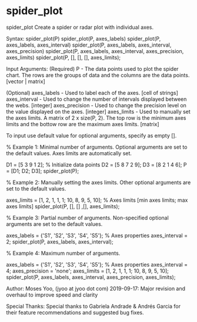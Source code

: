 # spider_plot
spider_plot Create a spider or radar plot with individual axes.

Syntax:
  spider_plot(P)
  spider_plot(P, axes_labels)
  spider_plot(P, axes_labels, axes_interval)
  spider_plot(P, axes_labels, axes_interval, axes_precision)
  spider_plot(P, axes_labels, axes_interval, axes_precision, axes_limits)
  spider_plot(P, [], [], [], axes_limits);

Input Arguments:
  (Required)
  P              - The data points used to plot the spider chart. The
                   rows are the groups of data and the columns are the
                   data points. [vector | matrix]

  (Optional)
  axes_labels    - Used to label each of the axes. [cell of strings]
  axes_interval  - Used to change the number of intervals displayed
                   between the webs. [integer]
  axes_precision - Used to change the precision level on the value
                   displayed on the axes. [integer]
  axes_limits    - Used to manually set the axes limits. A matrix of
                   2 x size(P, 2). The top row is the minimum axes limits
                   and the bottow row are the maximum axes limits. [matrix]

  To input use default value for optional arguments, specify as empty [].

  % Example 1: Minimal number of arguments. Optional arguments are set to
               the default values. Axes limits are automatically set.

  D1 = [5 3 9 1 2];   % Initialize data points
  D2 = [5 8 7 2 9];
  D3 = [8 2 1 4 6];
  P =  [D1; D2; D3];
  spider_plot(P);

  % Example 2: Manually setting the axes limits. Other optional arguments
               are set to the default values.

  axes_limits = [1, 2, 1, 1, 1; 10, 8, 9, 5, 10]; % Axes limits [min axes limits; max axes limits]
  spider_plot(P, [], [] ,[], axes_limits);

  % Example 3: Partial number of arguments. Non-specified optional
               arguments are set to the default values.

  axes_labels = {'S1', 'S2', 'S3', 'S4', 'S5'}; % Axes properties
  axes_interval = 2;
  spider_plot(P, axes_labels, axes_interval);

  % Example 4: Maximum number of arguments.

  axes_labels = {'S1', 'S2', 'S3', 'S4', 'S5'}; % Axes properties
  axes_interval = 4;
  axes_precision = 'none';
  axes_limits = [1, 2, 1, 1, 1; 10, 8, 9, 5, 10]; 
  spider_plot(P, axes_labels, axes_interval, axes_precision, axes_limits);

Author:
  Moses Yoo, (jyoo at jyoo dot com)
  2019-09-17: Major revision and overhaul to improve speed and clarity

Special Thanks:
  Special thanks to Gabriela Andrade & Andrés Garcia for their
  feature recommendations and suggested bug fixes.
